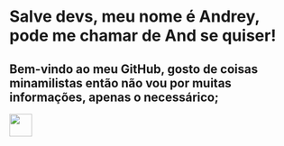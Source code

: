 # Salve devs, meu nome é Andrey, pode me chamar de And se quiser!
## Bem-vindo ao meu GitHub, gosto de coisas minamilistas então não vou por muitas informações, apenas o necessárico;
<img width="40" height="40" margin="auto" src="https://media.tenor.com/ef0pG2NmtY0AAAAC/hollow-knight-club-penguin-dance.gif">
